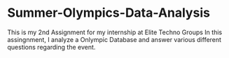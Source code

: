 # Summer-Olympics-Data-Analysis
This is my 2nd Assignment for my internship at Elite Techno Groups
In this assingnment, I analyze a Onlympic Database and answer various different questions regarding the event.
